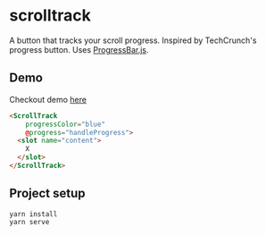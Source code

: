 # scrolltrack
A button that tracks your scroll progress. Inspired by TechCrunch's progress button. Uses [ProgressBar.js](https://github.com/kimmobrunfeldt/progressbar.js).

## Demo
Checkout demo [here](https://iamnotaturtle.github.io/scrolltrack/)

```html
<ScrollTrack
    progressColor="blue"
    @progress="handleProgress">
  <slot name="content">
    X
  </slot>
</ScrollTrack>
```

## Project setup
```
yarn install
yarn serve
```
